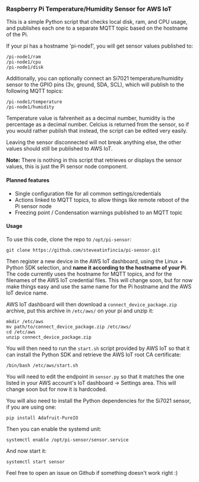 ### Raspberry Pi Temperature/Humidity Sensor for AWS IoT

This is a simple Python script that checks local disk, ram, and CPU usage, and
publishes each one to a separate MQTT topic based on the hostname of the Pi.

If your pi has a hostname 'pi-node1', you will get sensor values published to:

    /pi-node1/ram
    /pi-node1/cpu
    /pi-node1/disk

Additionally, you can optionally connect an Si7021 temperature/humidity sensor 
to the GPIO pins (3v, ground, SDA, SCL), which will publish to the following MQTT
topics:

    /pi-node1/temperature
    /pi-node1/humidity

Temperature value is fahrenheit as a decimal number, humidity is the percentage
as a decimal number. Celcius is returned from the sensor, so if you would rather
publish that instead, the script can be edited very easily.

Leaving the sensor disconnected will not break anything else, the other values
should still be published to AWS IoT.

**Note:** There is nothing in this script that retrieves or displays the sensor values,
this is just the Pi sensor node component. 

#### Planned features

* Single configuration file for all common settings/credentials
* Actions linked to MQTT topics, to allow things like remote reboot of the Pi sensor node
* Freezing point / Condensation warnings published to an MQTT topic

#### Usage

To use this code, clone the repo to `/opt/pi-sensor`:

    git clone https://github.com/steveatinfincia/pi-sensor.git

Then register a new device in the AWS IoT dashboard, using the Linux + Python SDK selection,
and **name it according to the hostname of your Pi**. The code currently uses the hostname for 
MQTT topics, and for the filenames of the AWS IoT credential files. This will change soon, but
for now make things easy and use the same name for the Pi hostname and the AWS IoT device name.

AWS IoT dashboard will then download a `connect_device_package.zip` archive, put this archive
in `/etc/aws/` on your pi and unzip it:

    mkdir /etc/aws
    mv path/to/connect_device_package.zip /etc/aws/
    cd /etc/aws
    unzip connect_device_package.zip

You will then need to run the `start.sh` script provided by AWS IoT so that it can install
the Python SDK and retrieve the AWS IoT root CA certificate:

    /bin/bash /etc/aws/start.sh

You will need to edit the endpoint in `sensor.py` so that it matches the one
listed in your AWS account's IoT dashboard -> Settings area. This will change soon
but for now it is hardcoded.

You will also need to install the Python dependencies for the Si7021 sensor, if you are using
one:

    pip install Adafruit-PureIO

Then you can enable the systemd unit:

    systemctl enable /opt/pi-sensor/sensor.service

And now start it:

    systemctl start sensor

Feel free to open an issue on Github if something doesn't work right :)
